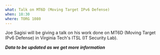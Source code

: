 ```yaml
---
what: Talk on MT6D (Moving Target IPv6 Defense)
when: 18:30
where: TORG 1080
---
```


Joe Sagisi will be giving a talk on his work done on MT6D (Moving Target IPv6 Defense) in
Virginia Tech's ITSL (IT Security Lab).

***Data to be updated as we get more information***
